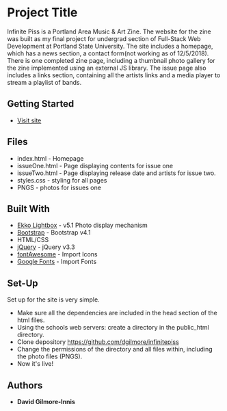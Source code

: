 # Project Title

Infinite Piss is a Portland Area Music & Art Zine. The website for the zine was built as my final project for undergrad section of Full-Stack Web Development at Portland State University. The site includes a homepage, which has a news section, a contact form(not working as of 12/5/2018). There is one completed zine page, including a thumbnail photo gallery for the zine implemented using an external JS library.  The issue page also includes a links section, containing all the artists links and a media player to stream a playlist of bands.

## Getting Started

* [Visit site](http://web.cecs.pdx.edu/~dwg2/infinitepiss/webdev-project/issueOne.html)


## Files

* index.html  - Homepage
* issueOne.html - Page displaying contents for issue one
* issueTwo.html - Page displaying release date and artists for issue two. 
* styles.css - styling for all pages
* PNGS - photos for issues one


## Built With

* [Ekko Lightbox](https://ashleydw.github.io/lightbox/) - v5.1 Photo display mechanism 
* [Bootstrap](https://getbootstrap.com/docs/4.1/getting-started/introduction/) - Bootstrap v4.1
* HTML/CSS
* [jQuery](https://code.jquery.com/jquery-3.3.1.slim.min.js) - jQuery v3.3
* [fontAwesome](https://use.fontawesome.com/releases/v5.5.0/css/all.css) - Import Icons
* [Google Fonts](https://fonts.googleapis.com/css?family=Oswald:500|Roboto) - Import Fonts

## Set-Up

Set up for the site is very simple. 

* Make sure all the dependencies are included in the head section of the html files. 
* Using the schools web servers: create a directory in the public_html directory.
* Clone depository https://github.com/dgilmore/infinitepiss
* Change the permissions of the directory and all files within, including the photo files (PNGS). 
* Now it's live!


## Authors

* **David Gilmore-Innis** 



